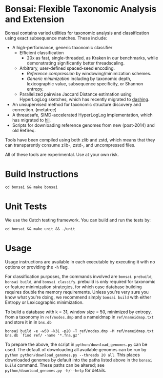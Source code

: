 Bonsai: Flexible Taxonomic Analysis and Extension
===============

Bonsai contains varied utilities for taxonomic analysis and classification using exact subsequence matches. These include:
* A high-performance, generic taxonomic classifier
  * Efficient classification
    * 20x as fast, single-threaded, as Kraken in our benchmarks, while demonstrating significantly better threadscaling.
  * Arbitrary, user-defined spaced-seed encoding.
    * *Reference compression* by windowing/minimization schemes.
    * *Generic minimization* including by taxonomic depth, lexicographic value, subsequence specificity, or Shannon entropy.
  * Parallelized pairwise Jaccard Distance estimation using HyperLogLog sketches, which has recently migrated to [dashing](https://github.com/dnbaker/dashing).
* An unsupervised method for taxonomic structure discovery and correction. (metatree)
* A threadsafe, SIMD-accelerated HyperLogLog implementation, which has migrated to [hll](https://github.com/dnbaker/hll).
* Scripts for downloading reference genomes from new (post-2014) and old RefSeq.

Tools have been compiled using both zlib and zstd, which means that they can transparently consume zlib-, zstd-, and uncompressed files.

All of these tools are experimental. Use at your own risk.


Build Instructions
=================

`cd bonsai && make bonsai`

Unit Tests
=================
We use the Catch testing framework. You can build and run the tests by:

`cd bonsai && make unit && ./unit`


Usage
================

Usage instructions are available in each executable by executing it with no options or providing the `-h` flag.


For classification purposes, the commands involved are `bonsai prebuild`, `bonsai build`, and `bonsai classify`.
prebuild is only required for taxonomic or feature minimization strategies, for which case database building requires double the memory requirements.
Unless you're very sure you know what you're doing, we recommend simply `bonsai build` with either Entropy or Lexicographic minimization.

To build a database with k = 31, window size = 50, minimized by entropy, from a taxonomy in `ref/nodes.dmp` and a nameidmap in `ref/nameidmap.txt` and store it in in `bns.db`
```
bonsai build -e -w50 -k31 -p20 -T ref/nodes.dmp -M ref/nameidmap.txt bns.db `find ref/ -name '*.fna.gz'`
```

To prepare the above, the script in `python/download_genomes.py` can be used. The default of downloading all available genomes can be run by `python python/download_genomes.py --threads 20 all`.
This places downloaded genomes by default into the paths listed above in the `bonsai build` command. These paths can be altered; see `python/download_genomes.py -h/--help` for details.
